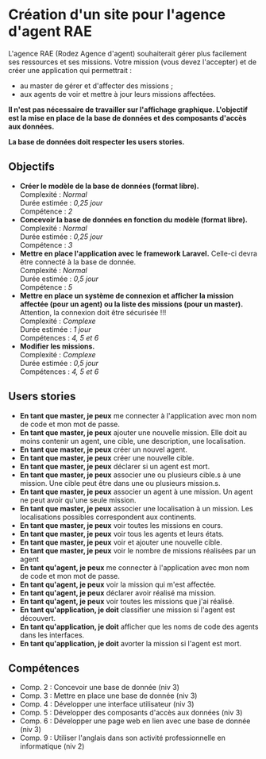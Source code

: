 # Création d'un site pour l'agence d'agent RAE
L'agence RAE (Rodez Agence d'agent) souhaiterait gérer plus facilement ses ressources et ses missions. Votre mission (vous devez l'accepter) et de créer une application qui permettrait :
* au master de gérer et d'affecter des missions ;
* aux agents de voir et mettre à jour leurs missions affectées.

**Il n'est pas nécessaire de travailler sur l'affichage graphique. L'objectif est la mise en place de la base de données et des composants d'accès aux données.**

**La base de données doit respecter les users stories.**

## Objectifs
* **Créer le modèle de la base de données (format libre).**  
    Complexité : *Normal*  
    Durée estimée : *0,25 jour*  
    Compétence : *2*
* **Concevoir la base de données en fonction du modèle (format libre).**  
    Complexité : *Normal*  
    Durée estimée : *0,25 jour*  
    Compétence : *3*
* **Mettre en place l'application avec le framework Laravel.** Celle-ci devra être connecté à la base de donnée.  
    Complexité : *Normal*  
    Durée estimée : *0,5 jour*  
    Compétence : *5*
* **Mettre en place un système de connexion et afficher la mission affectée (pour un agent) ou la liste des missions (pour un master).** Attention, la connexion doit être sécurisée !!!  
    Complexité : *Complexe*  
    Durée estimée : *1 jour*  
    Compétences : *4, 5 et 6*
* **Modifier les missions.**  
    Complexité : *Complexe*  
    Durée estimée : *0,5 jour*  
    Compétences : *4, 5 et 6*

## Users stories
* **En tant que master, je peux** me connecter à l'application avec mon nom de code et mon mot de passe.
* **En tant que master, je peux** ajouter une nouvelle mission. Elle doit au moins contenir un agent, une cible, une description, une localisation.
* **En tant que master, je peux** créer un nouvel agent.
* **En tant que master, je peux** créer une nouvelle cible.
* **En tant que master, je peux** déclarer si un agent est mort.
* **En tant que master, je peux** associer une ou plusieurs cible.s à une mission. Une cible peut être dans une ou plusieurs mission.s.
* **En tant que master, je peux** associer un agent à une mission. Un agent ne peut avoir qu'une seule mission.
* **En tant que master, je peux** associer une localisation à un mission. Les localisations possibles correspondent aux continents.
* **En tant que master, je peux** voir toutes les missions en cours.
* **En tant que master, je peux** voir tous les agents et leurs états.
* **En tant que master, je peux** voir et ajouter une nouvelle cible.
* **En tant que master, je peux** voir le nombre de missions réalisées par un agent
* **En tant qu'agent, je peux** me connecter à l'application avec mon nom de code et mon mot de passe.
* **En tant qu'agent, je peux** voir la mission qui m'est affectée.
* **En tant qu'agent, je peux** déclarer avoir réalisé ma mission.
* **En tant qu'agent, je peux** voir toutes les missions que j'ai réalisé.
* **En tant qu'application, je doit** classifier une mission si l'agent est découvert.
* **En tant qu'application, je doit** afficher que les noms de code des agents dans les interfaces.
* **En tant qu'application, je doit** avorter la mission si l'agent est mort.

## Compétences
* Comp. 2 : Concevoir une base de donnée (niv 3)
* Comp. 3 : Mettre en place une base de donnée (niv 3)
* Comp. 4 : Développer une interface utilisateur (niv 3)
* Comp. 5 : Développer des composants d'accès aux données (niv 3)
* Comp. 6 : Développer une page web en lien avec une base de donnée (niv 3)
* Comp. 9 : Utiliser l'anglais dans son activité professionnelle en informatique (niv 2)
